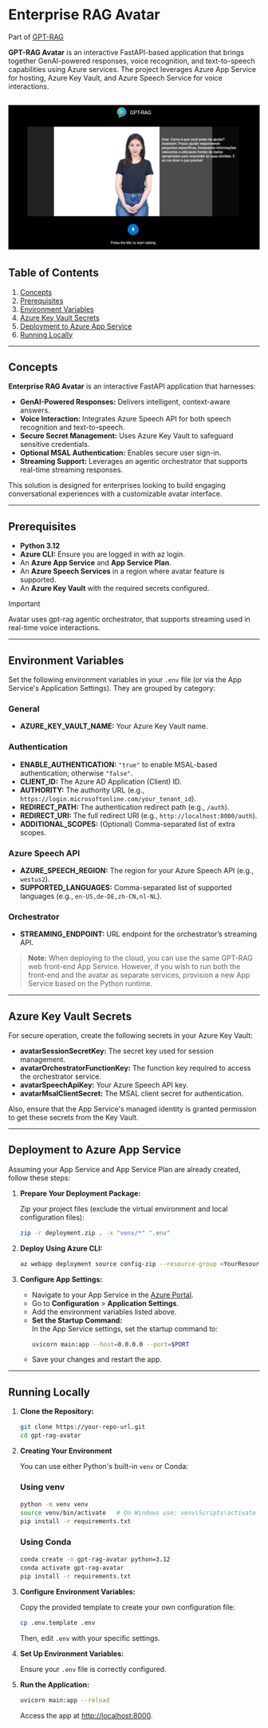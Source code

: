 # Enterprise RAG Avatar

Part of [GPT-RAG](https://aka.ms/gpt-rag)

**GPT-RAG Avatar** is an interactive FastAPI-based application that brings together GenAI-powered responses, voice recognition, and text-to-speech capabilities using Azure services. The project leverages Azure App Service for hosting, Azure Key Vault, and Azure Speech Service for voice interactions. 

![Avatar Screenshot](media/avatar.png)
---

## Table of Contents

1. [Concepts](#concepts)
2. [Prerequisites](#prerequisites)
3. [Environment Variables](#environment-variables)
4. [Azure Key Vault Secrets](#azure-key-vault-secrets)
5. [Deployment to Azure App Service](#deployment-to-azure-app-service)
6. [Running Locally](#running-locally)

---

## Concepts

**Enterprise RAG Avatar** is an interactive FastAPI application that harnesses:
- **GenAI-Powered Responses:** Delivers intelligent, context-aware answers.
- **Voice Interaction:** Integrates Azure Speech API for both speech recognition and text-to-speech.
- **Secure Secret Management:** Uses Azure Key Vault to safeguard sensitive credentials.
- **Optional MSAL Authentication:** Enables secure user sign-in.
- **Streaming Support:** Leverages an agentic orchestrator that supports real-time streaming responses.

This solution is designed for enterprises looking to build engaging conversational experiences with a customizable avatar interface.

---

## Prerequisites

- **Python 3.12**
- **Azure CLI:** Ensure you are logged in with az login.
- An **Azure App Service** and **App Service Plan**.
- An **Azure Speech Services** in a region where avatar feature is supported.
- An **Azure Key Vault** with the required secrets configured.

> [!IMPORTANT]
> Avatar uses gpt-rag agentic orchestrator, that supports streaming used in real-time voice interactions.

---

## Environment Variables

Set the following environment variables in your `.env` file (or via the App Service's Application Settings). They are grouped by category:

### General

- **AZURE_KEY_VAULT_NAME:** Your Azure Key Vault name.

### Authentication

- **ENABLE_AUTHENTICATION:** `"true"` to enable MSAL-based authentication; otherwise `"false"`.
- **CLIENT_ID:** The Azure AD Application (Client) ID.
- **AUTHORITY:** The authority URL (e.g., `https://login.microsoftonline.com/your_tenant_id`).
- **REDIRECT_PATH:** The authentication redirect path (e.g., `/auth`).
- **REDIRECT_URI:** The full redirect URI (e.g., `http://localhost:8000/auth`).
- **ADDITIONAL_SCOPES:** (Optional) Comma-separated list of extra scopes.

### Azure Speech API

- **AZURE_SPEECH_REGION:** The region for your Azure Speech API (e.g., `westus2`).
- **SUPPORTED_LANGUAGES:** Comma-separated list of supported languages (e.g., `en-US,de-DE,zh-CN,nl-NL`).

### Orchestrator

- **STREAMING_ENDPOINT:** URL endpoint for the orchestrator’s streaming API.

> **Note:** When deploying to the cloud, you can use the same GPT-RAG web front-end App Service. However, if you wish to run both the front-end and the avatar as separate services, provision a new App Service based on the Python runtime.

---

## Azure Key Vault Secrets

For secure operation, create the following secrets in your Azure Key Vault:

- **avatarSessionSecretKey:** The secret key used for session management.
- **avatarOrchestratorFunctionKey:** The function key required to access the orchestrator service.
- **avatarSpeechApiKey:** Your Azure Speech API key.
- **avatarMsalClientSecret:** The MSAL client secret for authentication.

Also, ensure that the App Service's managed identity is granted permission to get these secrets from the Key Vault.

---

## Deployment to Azure App Service

Assuming your App Service and App Service Plan are already created, follow these steps:

1. **Prepare Your Deployment Package:**

   Zip your project files (exclude the virtual environment and local configuration files):

   ```bash
   zip -r deployment.zip . -x "venv/*" ".env"
   ```

2. **Deploy Using Azure CLI:**

   ```bash
   az webapp deployment source config-zip --resource-group <YourResourceGroup> --name <YourAppServiceName> --src deployment.zip
   ```

3. **Configure App Settings:**

   - Navigate to your App Service in the [Azure Portal](https://portal.azure.com).
   - Go to **Configuration** > **Application Settings**.
   - Add the environment variables listed above.
   - **Set the Startup Command:**  
     In the App Service settings, set the startup command to:
     ```bash
     uvicorn main:app --host=0.0.0.0 --port=$PORT
     ```
   - Save your changes and restart the app.

---

## Running Locally

1. **Clone the Repository:**

   ```bash
   git clone https://your-repo-url.git
   cd gpt-rag-avatar
   ```

2. **Creating Your Environment**

   You can use either Python's built-in `venv` or Conda:

   ### Using venv

   ```bash
   python -m venv venv
   source venv/bin/activate   # On Windows use: venv\Scripts\activate
   pip install -r requirements.txt
   ```

   ### Using Conda

   ```bash
   conda create -n gpt-rag-avatar python=3.12
   conda activate gpt-rag-avatar
   pip install -r requirements.txt
   ```

3. **Configure Environment Variables:**

   Copy the provided template to create your own configuration file:

   ```bash
   cp .env.template .env
   ```

   Then, edit `.env` with your specific settings.

4. **Set Up Environment Variables:**

   Ensure your `.env` file is correctly configured.

5. **Run the Application:**

   ```bash
   uvicorn main:app --reload
   ```

   Access the app at [http://localhost:8000](http://localhost:8000).